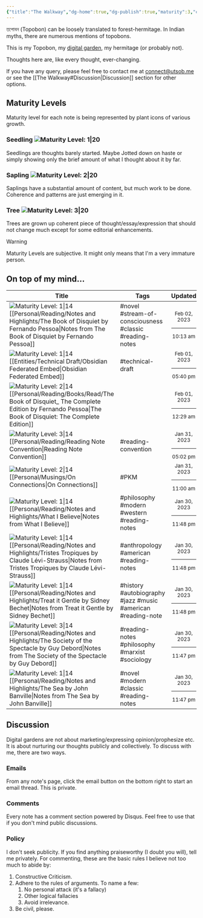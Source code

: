 ```yaml
---
{"title":"The Walkway","dg-home":true,"dg-publish":true,"maturity":3,"created":"2023-01-02T21:30:15+06:00","updated":"2023-01-26T15:28:12+06:00","dg-metatags":{"description":"Utsob's Digital Garden","og:description":"Utsob's Digital Garden"},"permalink":"/the-walkway/","metatags":{"description":"Utsob's Digital Garden","og:description":"Utsob's Digital Garden"},"tags":["gardenEntry"],"dgPassFrontmatter":true}
---
```


তপোবন (Topobon) can be loosely translated to forest-hermitage. In Indian myths, there are numerous mentions of topobons.

This is my Topobon, my [digital garden](https://cagrimmett.com/notes/2020/11/08/what-are-digital-gardens/), my hermitage (or probably not).

Thoughts here are, like every thought, ever-changing.

If you have any query, please feel free to contact me at [connect@utsob.me](mailto:connect@utsob.me) or see the [[The Walkway#Discussion\|Discussion]] section for other options.

## Maturity Levels
Maturity level for each note is being represented by plant icons of various growth.

### Seedling ![Maturity Level: 1|20](https://hermitage.utsob.me/img/tree-1.svg)
Seedlings are thoughts barely started. Maybe Jotted down on haste or simply showing only the brief amount of what I thought about it by far.

### Sapling ![Maturity Level: 2|20](https://hermitage.utsob.me/img/tree-2.svg)
Saplings have a substantial amount of content, but much work to be done. Coherence and patterns are just emerging in it.

### Tree ![Maturity Level: 3|20](https://hermitage.utsob.me/img/tree-3.svg)
Trees are grown up coherent piece of thought/essay/expression that should not change much except for some editorial enhancements.

> [!Warning] 
> Maturity Levels are subjective. It might only means that I'm a very immature person.


## On top of my mind…
| Title                                                                                                                                                                                                              | Tags                                                         | Updated                                                   | Created                                                   |
| ------------------------------------------------------------------------------------------------------------------------------------------------------------------------------------------------------------------ | ------------------------------------------------------------ | --------------------------------------------------------- | --------------------------------------------------------- |
| ![Maturity Level: 1\|14](https://hermitage.utsob.me/img/tree-1.svg) [[Personal/Reading/Notes and Highlights/The Book of Disquiet by Fernando Pessoa\|Notes from The Book of Disquiet by Fernando Pessoa]]       | #novel #stream-of-consciousness #classic #reading-notes      | <center><small>Feb 02, 2023<hr/>10:13 am</small></center> | <center><small>Jun 28, 2022<hr/>08:13 am</small></center> |
| ![Maturity Level: 1\|14](https://hermitage.utsob.me/img/tree-1.svg) [[Entities/Technical Draft/Obsidian Federated Embed\|Obsidian Federated Embed]]                                                             | #technical-draft                                             | <center><small>Feb 01, 2023<hr/>05:40 pm</small></center> | <center><small>Jan 31, 2023<hr/>08:53 pm</small></center> |
| ![Maturity Level: 2\|14](https://hermitage.utsob.me/img/tree-2.svg) [[Personal/Reading/Books/Read/The Book of Disquiet_ The Complete Edition by Fernando Pessoa\|The Book of Disquiet: The Complete Edition]]   |                                                              | <center><small>Feb 01, 2023<hr/>12:29 am</small></center> | <center><small>Mar 04, 2020<hr/>12:00 am</small></center> |
| ![Maturity Level: 3\|14](https://hermitage.utsob.me/img/tree-3.svg) [[Personal/Reading/Reading Note Convention\|Reading Note Convention]]                                                                       | #reading-convention                                          | <center><small>Jan 31, 2023<hr/>05:02 pm</small></center> | <center><small>Jan 31, 2023<hr/>12:41 am</small></center> |
| ![Maturity Level: 2\|14](https://hermitage.utsob.me/img/tree-2.svg) [[Personal/Musings/On Connections\|On Connections]]                                                                                         | #PKM                                                         | <center><small>Jan 31, 2023<hr/>11:00 am</small></center> | <center><small>Dec 29, 2022<hr/>10:18 am</small></center> |
| ![Maturity Level: 1\|14](https://hermitage.utsob.me/img/tree-1.svg) [[Personal/Reading/Notes and Highlights/What I Believe\|Notes from What I Believe]]                                                         | #philosophy #modern #western #reading-notes                  | <center><small>Jan 30, 2023<hr/>11:48 pm</small></center> | <center><small>Oct 26, 2022<hr/>04:53 pm</small></center> |
| ![Maturity Level: 1\|14](https://hermitage.utsob.me/img/tree-1.svg) [[Personal/Reading/Notes and Highlights/Tristes Tropiques by Claude Lévi-Strauss\|Notes from Tristes Tropiques by Claude Lévi-Strauss]]     | #anthropology #american #reading-notes                       | <center><small>Jan 30, 2023<hr/>11:48 pm</small></center> | <center><small>Jan 19, 2022<hr/>06:28 pm</small></center> |
| ![Maturity Level: 1\|14](https://hermitage.utsob.me/img/tree-1.svg) [[Personal/Reading/Notes and Highlights/Treat it Gentle by Sidney Bechet\|Notes from Treat it Gentle by Sidney Bechet]]                     | #history #autobiography #jazz #music #american #reading-note | <center><small>Jan 30, 2023<hr/>11:48 pm</small></center> | <center><small>Aug 28, 2021<hr/>06:01 am</small></center> |
| ![Maturity Level: 3\|14](https://hermitage.utsob.me/img/tree-3.svg) [[Personal/Reading/Notes and Highlights/The Society of the Spectacle by Guy Debord\|Notes from The Society of the Spectacle by Guy Debord]] | #reading-notes #philosophy #marxist #sociology               | <center><small>Jan 30, 2023<hr/>11:47 pm</small></center> | <center><small>Apr 25, 2022<hr/>06:58 am</small></center> |
| ![Maturity Level: 1\|14](https://hermitage.utsob.me/img/tree-1.svg) [[Personal/Reading/Notes and Highlights/The Sea by John Banville\|Notes from The Sea by John Banville]]                                     | #novel #modern #classic #reading-notes                       | <center><small>Jan 30, 2023<hr/>11:47 pm</small></center> | <center><small>Oct 08, 2022<hr/>06:02 pm</small></center> |

## Discussion
Digital gardens are not about marketing/expressing opinion/prophesize etc. It is about nurturing our thoughts publicly and collectively. To discuss with me, there are two ways.

### Emails
From any note's page, click the email button on the bottom right to start an email thread. This is private.

### Comments
Every note has a comment section powered by Disqus. Feel free to use that if you don't mind public discussions.

### Policy
I don't seek publicity. If you find anything praiseworthy (I doubt you will), tell me privately. For commenting, these are the basic rules I believe not too much to abide by:
1. Constructive Criticism.
2. Adhere to the rules of arguments. To name a few:
    1. No personal attack (it's a fallacy)
    2. Other logical fallacies
    3. Avoid irrelevance.
3. Be civil, please.
